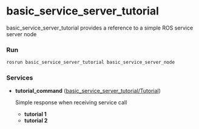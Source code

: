 # basic_service_server_tutorial


basic_service_server_tutorial provides a reference to a simple ROS service server node

### Run

```bash
rosrun basic_service_server_tutorial basic_service_server_node
```

### Services
- **tutorial_command** ([basic_service_server_tutorial/Tutorial](https://github.com/PigeonSensei/pigeon_ros_tutorial/blob/master/basic/basic_service_server_tutorial/srv/Tutorial.srv))

  Simple response when receiving service call
  - **tutorial 1**
  - **tutorial 2**
